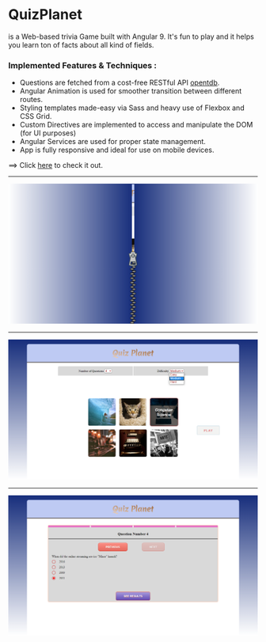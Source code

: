 
# QuizPlanet

is a Web-based trivia Game built with Angular 9.
It's fun to play and it helps you learn ton of facts about all kind of fields.

### Implemented Features & Techniques :

* Questions are fetched from a cost-free RESTful API [opentdb](opentdb.com).
* Angular Animation is used for smoother transition between different routes.
* Styling templates made-easy via Sass and heavy use of Flexbox and CSS Grid.
* Custom Directives are implemented to access and manipulate the DOM (for UI purposes)
* Angular Services are used for proper state management. 
* App is fully responsive and ideal for use on mobile devices.


==> Click [here](https://quizplanet-42507.web.app/) to check it out.


__________________________________________________________________

![](AppPreviewScreenshots/intro.png)

__________________________________________________________________

![](AppPreviewScreenshots/main.png)

__________________________________________________________________

![](AppPreviewScreenshots/question.png)

